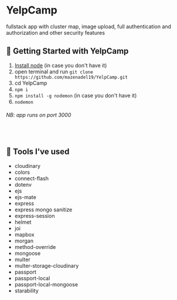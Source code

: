 # YelpCamp

fullstack app with cluster map, image upload, full authentication and authorization and other security features

## 🚀 Getting Started with YelpCamp

1. [Install node](https://nodejs.org/en/) (in case you don't have it)
2. open terminal and run `git clone https://github.com/mazenadel19/YelpCamp.git`
3. cd YelpCamp
4. `npm i`
5. `npm install -g nodemon` (in case you don't have it)
6. `nodemon`

###### NB: app runs on port 3000

<br/>

## 🧰 Tools I've used

- cloudinary
- colors
- connect-flash
- dotenv
- ejs
- ejs-mate
- express
- express mongo sanitize
- express-session
- helmet
- joi
- mapbox
- morgan
- method-override
- mongoose
- multer
- multer-storage-cloudinary
- passport
- passport-local
- passport-local-mongoose
- starability
